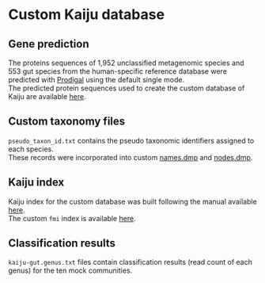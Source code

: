 # Custom Kaiju database

## Gene prediction
The proteins sequences of 1,952 unclassified metagenomic species and 553 gut species from the human-specific reference database were predicted with [Prodigal](https://github.com/hyattpd/Prodigal) using the default single mode. <br>
The predicted protein sequences used to create the custom database of Kaiju are available [here](https://mail2sysueducn-my.sharepoint.com/:u:/g/personal/liangqx7_mail2_sysu_edu_cn/Ef9Rv5D4VtRImiAOkJF4lc8BE9OaI-sdK6zvMudqavd-Fg?e=DsovBj).

## Custom taxonomy files
`pseudo_taxon_id.txt` contains the pseudo taxonomic identifiers assigned to each species. <br>
These records were incorporated into custom [names.dmp](https://mail2sysueducn-my.sharepoint.com/:u:/g/personal/liangqx7_mail2_sysu_edu_cn/EULDFi2Jle9Jl_H6z0Ptg1UBwnl2J9kCGPRPYbBL4oWxPw?e=SRM5xx) and [nodes.dmp](https://mail2sysueducn-my.sharepoint.com/:u:/g/personal/liangqx7_mail2_sysu_edu_cn/Ef0eh428Ce1PsLDpWScuid0BqehVzWAFWyaEb2mSDdmLNw?e=d7WzMn).

## Kaiju index 
Kaiju index for the custom database was built following the manual available [here](https://github.com/bioinformatics-centre/kaiju). <br>
The custom `fmi` index is available [here](https://mail2sysueducn-my.sharepoint.com/:u:/g/personal/liangqx7_mail2_sysu_edu_cn/EWRWpxMtNXFDotuBjY350WIB0PExJv40jlqzDPmX8c0mYA?e=CyNyug).

## Classification results
`kaiju-gut.genus.txt` files contain classification results (read count of each genus) for the ten mock communities.
